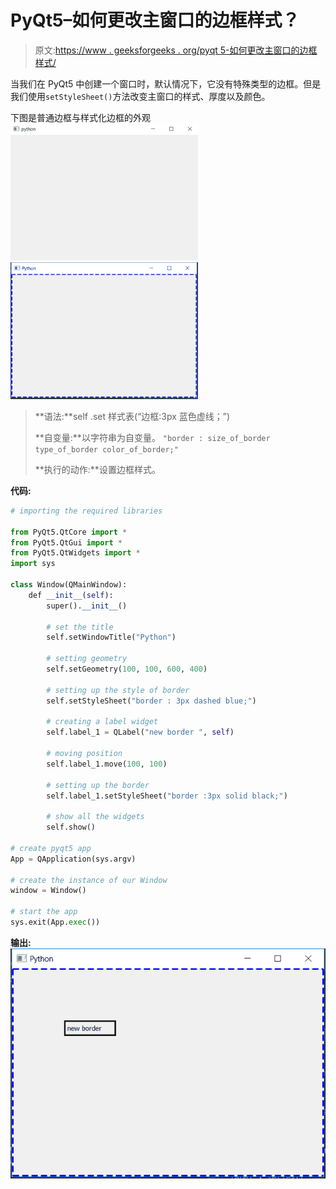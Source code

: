 # PyQt5–如何更改主窗口的边框样式？

> 原文:[https://www . geeksforgeeks . org/pyqt 5-如何更改主窗口的边框样式/](https://www.geeksforgeeks.org/pyqt5-how-to-change-border-style-of-mainwindow/)

当我们在 PyQt5 中创建一个窗口时，默认情况下，它没有特殊类型的边框。但是我们使用`setStyleSheet()`方法改变主窗口的样式、厚度以及颜色。

下图是普通边框与样式化边框的外观
![](img/c0b3e441fc9c484fb97240c891e2f646.png) ![](img/e5b8cc93110c487bfb1beaa66f492183.png)

> **语法:**self .set 样式表(“边框:3px 蓝色虚线；”)
> 
> **自变量:**以字符串为自变量。
> `"border : size_of_border type_of_border color_of_border;"`
> 
> **执行的动作:**设置边框样式。

**代码:**

```py
# importing the required libraries

from PyQt5.QtCore import * 
from PyQt5.QtGui import * 
from PyQt5.QtWidgets import * 
import sys

class Window(QMainWindow):
    def __init__(self):
        super().__init__()

        # set the title
        self.setWindowTitle("Python")

        # setting geometry
        self.setGeometry(100, 100, 600, 400)

        # setting up the style of border
        self.setStyleSheet("border : 3px dashed blue;")

        # creating a label widget
        self.label_1 = QLabel("new border ", self)

        # moving position
        self.label_1.move(100, 100)

        # setting up the border
        self.label_1.setStyleSheet("border :3px solid black;")

        # show all the widgets
        self.show()

# create pyqt5 app
App = QApplication(sys.argv)

# create the instance of our Window
window = Window()

# start the app
sys.exit(App.exec())
```

**输出:**
![pyqt-QMainWindow-border-style](img/e5f972e46449fa1d0cbb38efe802f626.png)